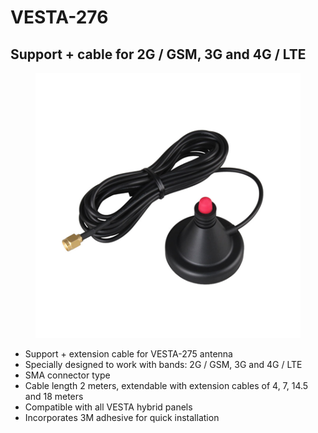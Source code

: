# VESTA-276

## Support + cable for 2G / GSM, 3G and 4G / LTE

<figure><img src=".gitbook/assets/image (3) (1) (1) (1) (1) (1).png" alt=""><figcaption></figcaption></figure>

* Support + extension cable for VESTA-275 antenna
* Specially designed to work with bands: 2G / GSM, 3G and 4G / LTE
* SMA connector type
* Cable length 2 meters, extendable with extension cables of 4, 7, 14.5 and 18 meters
* Compatible with all VESTA hybrid panels
* Incorporates 3M adhesive for quick installation
